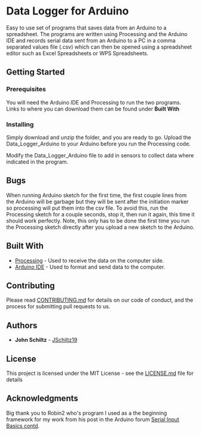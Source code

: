 # Data Logger for Arduino

Easy to use set of programs that saves data from an Arduino to a spreadsheet.
The programs are written using Processing and the Arduino IDE and records serial data sent from an Arduino to a PC in a comma separated values file (.csv) which can then be opened using a spreadsheet editor such as Excel Spreadsheets or WPS Spreadsheets.

## Getting Started

### Prerequisites

You will need the Arduino IDE and Processing to run the two programs. Links to where you can download them can be found under **Built With** 


### Installing

Simply download and unzip the folder, and you are ready to go. Upload the Data_Logger_Arduino to your Arduino before you run the Processing code.

Modify the Data_Logger_Arduino file to add in sensors to collect data where indicated in the program.

## Bugs
When running Arduino sketch for the first time, the first couple lines from the Arduino will be garbage but they will be sent after the initiation marker so processing will put them into the csv file. To avoid this, run the Processing sketch for a couple seconds, stop it, then run it again, this time it should work perfectly. Note, this only has to be done the first time you run the Processing sketch directly after you upload a new sketch to the Arduino.

## Built With

* [Processing](https://processing.org/) - Used to receive the data on the computer side.
* [Arduino IDE](https://www.arduino.cc/en/main/software/) - Used to format and send data to the computer.

## Contributing

Please read [CONTRIBUTING.md](https://github.com/JSchiltz19/Arduino-Data-Logger/blob/master/CONTRIBUTING.md) for details on our code of conduct, and the process for submitting pull requests to us.


## Authors

* **John Schiltz**  - [JSchiltz19](https://github.com/JSchiltz19)



## License

This project is licensed under the MIT License - see the [LICENSE.md](LICENSE.md) file for details

## Acknowledgments

Big thank you to Robin2 who's program I used as a the beginning framework for my work from his post in the Arduino forum [Serial Input Basics contd](https://forum.arduino.cc/index.php?topic=288234.msg2016582#msg2016582).

